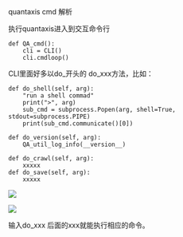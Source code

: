 quantaxis cmd 解析

执行quantaxis进入到交互命令行

```
def QA_cmd():
    cli = CLI()
    cli.cmdloop()
```

CLI里面好多以do_开头的  do_xxx方法，比如：

```
def do_shell(self, arg):
    "run a shell commad"
    print(">", arg)
    sub_cmd = subprocess.Popen(arg, shell=True, stdout=subprocess.PIPE)
    print(sub_cmd.communicate()[0])

def do_version(self, arg):
    QA_util_log_info(__version__)
    
def do_crawl(self, arg):
    xxxxx
def do_save(self, arg):
    xxxxx
```

![](https://gitee.com/hxc8/images5/raw/master/img/202407172345613.jpg)

![](https://gitee.com/hxc8/images5/raw/master/img/202407172345916.jpg)

输入do_xxx 后面的xxx就能执行相应的命令。